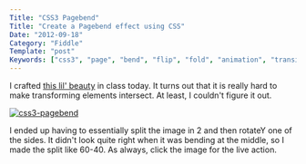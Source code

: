```yaml
---
Title: "CSS3 Pagebend"
Title: "Create a Pagebend effect using CSS"
Date: "2012-09-18"
Category: "Fiddle"
Template: "post"
Keywords: ["css3", "page", "bend", "flip", "fold", "animation", "transition", "3d"]
---
```


I crafted [this lil' beauty](http://codepen.io/james2doyle/pen/HpbrL "css3-pagebend") in class today. It turns out that it is really hard to make transforming elements intersect. At least, I couldn't figure it out.

[![css3-pagebend](https://ohdoylerules.com/images/css3-pagebend11.jpg "css3-pagebend")](http://codepen.io/james2doyle/pen/HpbrL)

I ended up having to essentially split the image in 2 and then rotateY one of the sides. It didn't look quite right when it was bending at the middle, so I made the split like 60-40. As always, click the image for the live action.
